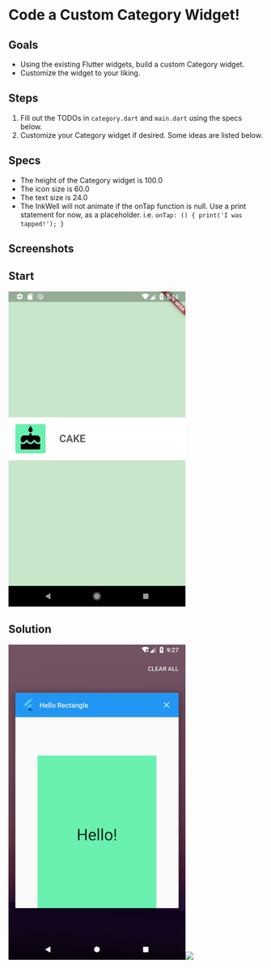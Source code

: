 # Code a Custom Category Widget!

## Goals
 - Using the existing Flutter widgets, build a custom Category widget.
 - Customize the widget to your liking.

## Steps
 1. Fill out the TODOs in `category.dart` and `main.dart` using the specs below.
 2. Customize your Category widget if desired. Some ideas are listed below.

## Specs
 - The height of the Category widget is 100.0
 - The icon size is 60.0
 - The text size is 24.0
 - The InkWell will not animate if the onTap function is null. Use a print statement for now, as a placeholder. i.e. ```onTap: () { print('I was tapped!'); }```

## Screenshots

## Start
<img src='../../screenshots/02_category_widget.png' width='350'>

## Solution
<img src='../../screenshots/01_hello_rectangle_2.png' width='350'><img src='../../screenshots/01_hello_rectangle_3.gif' width='350'>